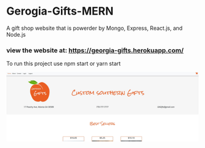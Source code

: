# Gerogia-Gifts-MERN

A gift shop website that is powerder by Mongo, Express, React.js, and Node.js

### view the website at: https://georgia-gifts.herokuapp.com/

To run this project use npm start or yarn start 

<img src="https://github.com/transformerjnm/Gerogia-Gifts-MERN/blob/main/GeorgiaGiftsMERN.JPG" alt="Picture of Gerogia Gifts React website home page." target="_blank" />
